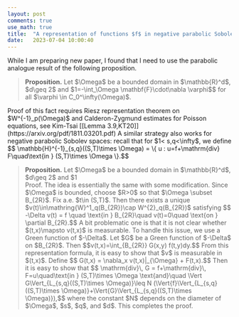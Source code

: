 ```yaml
---
layout: post
comments: true
use_math: true
title:  "A representation of functions $f$ in negative parabolic Sobolev spaces on bounded domain"
date:   2023-07-04 10:00:40 
---
```

 

<div>
While I am preparing new paper, I found that I need to use the parabolic analogue result of the following proposition.

<blockquote>
 <strong>Proposition.</strong> Let $\Omega$ be a bounded domain in $\mathbb{R}^d$, $d\geq 2$ and $1<p<\infty$. If $f\in W^{-1}_{p}(\Omega)$, then there exists $\mathbf{F} \in L_p(\Omega)$ such that $f=\mathrm{div}\,\mathbf{F}$ in $\Omega$, i.e.,
                                                                                                     $$\left<f,\varphi \right>=-\int_\Omega \mathbf{F}\cdot\nabla \varphi$$
   for all $\varphi \in C_0^\infty(\Omega)$.
</blockquote>
</div>
  Proof of this fact requires Riesz representation theorem on $W^{-1}_p(\Omega)$ and Calderon-Zygmund estimates for Poisson equations, see Kim-Tsai [[Lemma 3.9,KT20]](https://arxiv.org/pdf/1811.03201.pdf)  A similar strategy also works for negative parabolic Sobolev spaces: recall that for $1< s,q<\infty$, we define 
$$ \mathbb{H}^{-1}_{s,q}((S,T)\times \Omega) = \{ u : u=f+\mathrm{div} F\quad\text{in } (S,T)\times \Omega \}.$$    

<blockquote>
<strong>Proposition.</strong> Let $\Omega$ be a bounded domain in $\mathbb{R}^d$, $d\geq 2$ and $1<s,q<\infty$. If $u\in \mathbb{H}^{-q}_{s,q}((S,T)\times \Omega)$, then there exists $G\in L_{s,q}((S,T)\times \Omega)$ satisfying 
$$ u= \mathrm{div}\,G$$
                                                                                                   and 
                                                                                                   $$\Vert G\Vert_{s,q}\leq C \Vert{u}\Vert_{\mathbb{H}^{-1}_{s,q}}.$$
</blockquote>
<div>
Proof. The idea is essentially the same with some modification. Since $\Omega$ is bounded, choose $R>0$ so that $\Omega \subset B_{2R}$. Fix a.e. $t\in (S,T)$. Then there exists a unique $v(t)\in\mathring{W}^1_q(B_{2R})\cap W^{2}_q(B_{2R})$ satisfying 
$$ -\Delta v(t) = f \quad \text{in } B_{2R}\quad v(t)=0\quad \text{on } \partial B_{2R}.$$
A bit problematic one is that it is not clear whether $(t,x)\mapsto v(t,x)$ is measurable. To handle this issue, we use a Green function of $-\Delta$. Let $G$ be a Green function of $-\Delta$ on $B_{2R}$. Then 
$$v(t,x)=\int_{B_{2R}} G(x,y) f(t,y)dy.$$
From this representation formula, it is easy to show that $v$ is measurable in $(t,x)$. Define 
$$ G(t,x) = \nabla_x v(t,x)|_{\Omega} + F(t,x).$$
Then it is easy to show that 
$$ \mathrm{div}\, G = f+\mathrm{div}\, F=u\quad\text{in } (S,T)\times \Omega \text{and}\quad \Vert G\Vert_{L_{s,q}((S,T)\times \Omega)}\leq N (\Vert{f}\Vert_{L_{s,q}((S,T)\times \Omega)}+\Vert{G}\Vert_{L_{s,q}((S,T)\times \Omega)}),$$
 where the constant $N$ depends on the diameter of $\Omega$, $s$, $q$, and $d$. This completes the proof.
</div>

